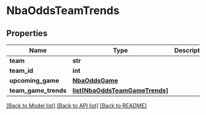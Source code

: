 # NbaOddsTeamTrends

## Properties
Name | Type | Description | Notes
------------ | ------------- | ------------- | -------------
**team** | **str** |  | [optional] 
**team_id** | **int** |  | [optional] 
**upcoming_game** | [**NbaOddsGame**](NbaOddsGame.md) |  | [optional] 
**team_game_trends** | [**list[NbaOddsTeamGameTrends]**](NbaOddsTeamGameTrends.md) |  | [optional] 

[[Back to Model list]](../README.md#documentation-for-models) [[Back to API list]](../README.md#documentation-for-api-endpoints) [[Back to README]](../README.md)

